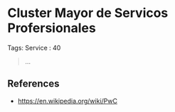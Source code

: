 # Cluster Mayor de Servicos Profersionales

Tags: Service
: 40

> …
> 

## References

- https://en.wikipedia.org/wiki/PwC